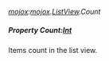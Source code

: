 _[mojox](../../modules/mojox/mojox-module.md):[mojox](../../modules/mojox/mojox-module.md).[ListView](../../modules/mojox/mojox-listview.md).Count_
##### Property Count:[Int](../../modules/wonkey/wonkey-types-int.md)
Items count in the list view.

